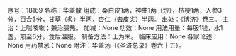 序号：18169
名称：华盖散
组成：桑白皮1两，神曲1两（炒），桔梗1两，人参3分，百合3分，甘草（炙）半两，杏仁（去皮尖）半两。
出处：《博济》卷三。
主治：上喘咳嗽；兼治膈热。
加减：None
功效：None
用法用量：每服1钱，水1盏，煎至6分，食后温服。
制备方法：上为末。
临床应用：None
各家论述：None
用药禁忌：None
附注：华盖汤（《圣济总录》卷六十五）。
